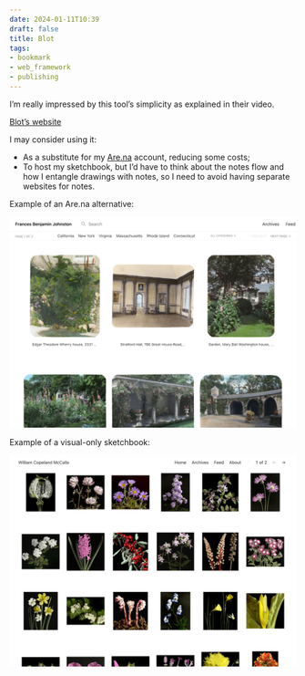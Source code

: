 ```yaml
---
date: 2024-01-11T10:39
draft: false
title: Blot
tags:
- bookmark
- web_framework
- publishing
---
```

I’m really impressed by this tool’s simplicity as explained in their video.

[Blot’s website](https://blot.im)

I may consider using it:
- As a substitute for my [Are.na](https://www.are.na/p-m-c-f) account, reducing some costs;
- To host my sketchbook, but I’d have to think about the notes flow and how I entangle drawings with notes, so I need to avoid having separate websites for notes.

Example of an Are.na alternative:

![Website screenshot with a grid of photos of gardens. Below each a description and on there is also a navigation system that allows you to filter.](../attachment/vsc-paste/blot-240111104526.png)

Example of a visual-only sketchbook:

![Website screenshot with a grid of photos of plants. The website design is minimal with only some navigation elements to change pagination.](../attachment/vsc-paste/blot-240111104550.png)